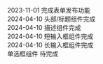 2023-11-01 完成表单发布功能  
2024-04-10 头部/标题组件完成  
2024-04-10 描述组件完成  
2024-04-10 短输入框组件完成  
2024-04-10 长输入框组件完成  
单选框组件 待完成


